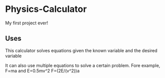 # Physics-Calculator
My first project ever!

## Uses
This calculator solves equations given the known variable and the desired variable

It can also use multiple equations to solve a certain problem. Fore example, F=ma and E=0.5mv^2 F=(2E/(v^2))a
